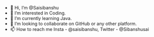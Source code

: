 - 👋 Hi, I’m @Saisibanshu
- 👀 I’m interested in Coding.
- 🌱 I’m currently learning Java.
- 💞️ I’m looking to collaborate on GitHub or any other platform.
- 📫 How to reach me
Insta - @saisibanshu, Twitter - @Sibanshusai

<!---
Saisibanshu/Saisibanshu is a ✨ special ✨ repository because its `README.md` (this file) appears on your GitHub profile.
You can click the Preview link to take a look at your changes.
--->
